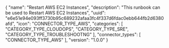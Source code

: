 {
  "name": "Restart AWS EC2 Instances",
  "description": "This runbook can be used to Restart AWS EC2 Instances",
  "uuid": "e6e51e94e093ff3730b95c689232afaa3fc4f337d6fdac0ebb644fb2d6380afd",
  "icon": "CONNECTOR_TYPE_AWS",
  "categories": [ "CATEGORY_TYPE_CLOUDOPS", "CATEGORY_TYPE_SRE", "CATEGORY_TYPE_TROUBLESHOOTNG" ],
  "connector_types": [ "CONNECTOR_TYPE_AWS" ],
  "version": "1.0.0"
}

